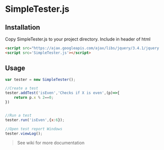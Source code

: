 # SimpleTester.js

## Installation

Copy SimpleTester.js to your project directory.
Include in header of html
```html
<script src="https://ajax.googleapis.com/ajax/libs/jquery/3.4.1/jquery.min.js"></script>
<script src='SimpleTester.js'></script>
```

## Usage
```javascript
var tester = new SimpleTester();

//Create a test
tester.addTest('isEven','Checks if X is even',(p)=>{
    return p.x % 2==0;
})


//Run a test
tester.run('isEven',{x:6});

//Open test report Windows
tester.viewLog();

```
> See wiki for more documentation
